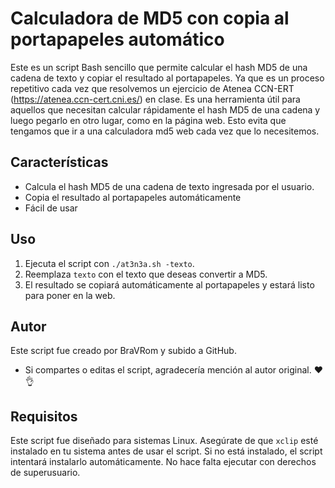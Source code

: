 
# Calculadora de MD5 con copia al portapapeles automático

Este es un script Bash sencillo que permite calcular el hash MD5 de una cadena de texto y copiar el resultado al portapapeles. Ya que es un proceso repetitivo cada vez que resolvemos un ejercicio de Atenea CCN-ERT (https://atenea.ccn-cert.cni.es/) en clase.
Es una herramienta útil para aquellos que necesitan calcular rápidamente el hash MD5 de una cadena y luego pegarlo en otro lugar, como en la página web. Esto evita que tengamos que ir a una calculadora md5 web cada vez que lo necesitemos.

## Características
- Calcula el hash MD5 de una cadena de texto ingresada por el usuario.
- Copia el resultado al portapapeles automáticamente
- Fácil de usar

## Uso
1. Ejecuta el script con `./at3n3a.sh -texto`.
2. Reemplaza `texto` con el texto que deseas convertir a MD5.
4. El resultado se copiará automáticamente al portapapeles y estará listo para poner en la web.

## Autor
Este script fue creado por BraVRom y subido a GitHub.
- Si compartes o editas el script, agradecería mención al autor original. ❤️👌

## Requisitos
Este script fue diseñado para sistemas Linux.
Asegúrate de que `xclip` esté instalado en tu sistema antes de usar el script. Si no está instalado, el script intentará instalarlo automáticamente. 
No hace falta ejecutar con derechos de superusuario.
